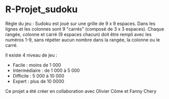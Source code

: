 # R-Projet_sudoku


Règle du jeu : Sudoku est joué sur une grille de 9 x 9 espaces. Dans les lignes et les colonnes sont 9 "carrés" (composé de 3 x 3 espaces). 
Chaque rangée, colonne et carré (9 espaces chacun) doit être rempli avec les numéros 1-9, sans répéter aucun nombre dans la rangée, la colonne ou le carré. 

Il existe 4 niveau de jeu :
- Facile : moins de 1 000
- Intermédiaire : de 1 000 à 5 000
- Difficile : 5 000 à 10 000
- Expert : plus de 10 0000


Ce projet a été créer en collaboration avec Olivier Côme et Fanny Chery

